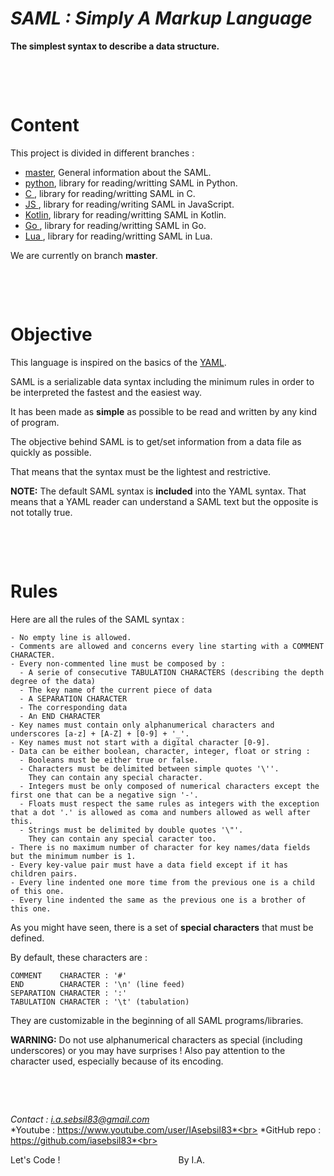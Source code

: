# ***SAML : Simply A Markup Language***

**The simplest syntax to describe a data structure.**

&nbsp;

&nbsp;


# Content

This project is divided in different branches :
- [master](https://github.com/iasebsil83/SAML), General information about the SAML.
- [python](https://github.com/iasebsil83/SAML/python), library for reading/writting SAML in Python.
- [C     ](https://github.com/iasebsil83/SAML/c), library for reading/writting SAML in C.
- [JS    ](https://github.com/iasebsil83/SAML/javascript), library for reading/writing SAML in JavaScript.
- [Kotlin](https://github.com/iasebsil83/SAML/kotlin), library for reading/writting SAML in Kotlin.
- [Go    ](https://github.com/iasebsil83/SAML/go), library for reading/writting SAML in Go.
- [Lua   ](https://github.com/iasebsil83/SAML/lua), library for reading/writting SAML in Lua.

We are currently on branch **master**.

&nbsp;

&nbsp;


# Objective

This language is inspired on the basics of the [YAML](https://yaml.org).

SAML is a serializable data syntax including the minimum rules in order to be interpreted the fastest and the easiest way.

It has been made as **simple** as possible to be read and written by any kind of program.

The objective behind SAML is to get/set information from a data file as quickly as possible.

That means that the syntax must be the lightest and restrictive.

**NOTE:** The default SAML syntax is **included** into the YAML syntax.
      That means that a YAML reader can understand a SAML text but the opposite is not totally true.

&nbsp;

&nbsp;


# Rules

Here are all the rules of the SAML syntax :

```
- No empty line is allowed.
- Comments are allowed and concerns every line starting with a COMMENT CHARACTER.
- Every non-commented line must be composed by :
  - A serie of consecutive TABULATION CHARACTERS (describing the depth degree of the data)
  - The key name of the current piece of data
  - A SEPARATION CHARACTER
  - The corresponding data
  - An END CHARACTER
- Key names must contain only alphanumerical characters and underscores [a-z] + [A-Z] + [0-9] + '_'.
- Key names must not start with a digital character [0-9].
- Data can be either boolean, character, integer, float or string :
  - Booleans must be either true or false.
  - Characters must be delimited between simple quotes '\''.
    They can contain any special character.
  - Integers must be only composed of numerical characters except the first one that can be a negative sign '-'.
  - Floats must respect the same rules as integers with the exception that a dot '.' is allowed as coma and numbers allowed as well after this.
  - Strings must be delimited by double quotes '\"'.
    They can contain any special caracter too.
- There is no maximum number of character for key names/data fields but the minimum number is 1.
- Every key-value pair must have a data field except if it has children pairs.
- Every line indented one more time from the previous one is a child of this one.
- Every line indented the same as the previous one is a brother of this one.
```

As you might have seen, there is a set of **special characters** that must be defined.

By default, these characters are :
```
COMMENT    CHARACTER : '#'
END        CHARACTER : '\n' (line feed)
SEPARATION CHARACTER : ':'
TABULATION CHARACTER : '\t' (tabulation)
```
They are customizable in the beginning of all SAML programs/libraries.

**WARNING:** Do not use alphanumerical characters as special (including underscores) or you may have surprises !
             Also pay attention to the character used, especially because of its encoding.

&nbsp;

&nbsp;


*Contact     : i.a.sebsil83@gmail.com*<br>
*Youtube     : https://www.youtube.com/user/IAsebsil83*<br>
*GitHub repo : https://github.com/iasebsil83*<br>

Let's Code ! &nbsp;&nbsp;&nbsp;&nbsp;&nbsp;&nbsp;&nbsp;
&nbsp;&nbsp;&nbsp;&nbsp;&nbsp;&nbsp;&nbsp;&nbsp;&nbsp;
&nbsp;&nbsp;&nbsp;&nbsp;&nbsp;&nbsp;&nbsp;&nbsp;&nbsp;
&nbsp;&nbsp;&nbsp;&nbsp;&nbsp;&nbsp;&nbsp;&nbsp;&nbsp;
&nbsp;&nbsp;&nbsp;&nbsp;&nbsp;&nbsp;&nbsp;&nbsp;&nbsp;By I.A.

